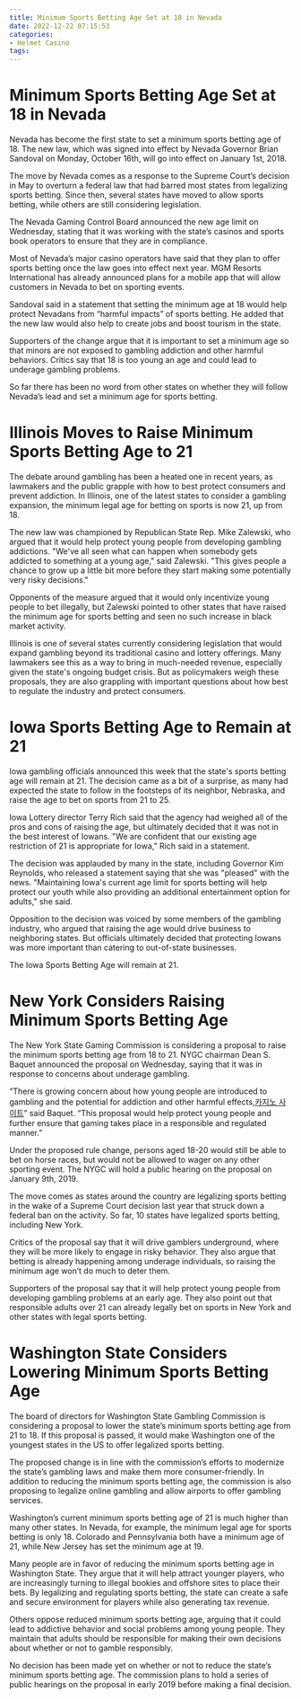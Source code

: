 ```yaml
---
title: Minimum Sports Betting Age Set at 18 in Nevada
date: 2022-12-22 07:15:53
categories:
- Helmet Casino
tags:
---
```



#  Minimum Sports Betting Age Set at 18 in Nevada

Nevada has become the first state to set a minimum sports betting age of 18. The new law, which was signed into effect by Nevada Governor Brian Sandoval on Monday, October 16th, will go into effect on January 1st, 2018.

The move by Nevada comes as a response to the Supreme Court’s decision in May to overturn a federal law that had barred most states from legalizing sports betting. Since then, several states have moved to allow sports betting, while others are still considering legislation.

The Nevada Gaming Control Board announced the new age limit on Wednesday, stating that it was working with the state’s casinos and sports book operators to ensure that they are in compliance.

Most of Nevada’s major casino operators have said that they plan to offer sports betting once the law goes into effect next year. MGM Resorts International has already announced plans for a mobile app that will allow customers in Nevada to bet on sporting events.

Sandoval said in a statement that setting the minimum age at 18 would help protect Nevadans from “harmful impacts” of sports betting. He added that the new law would also help to create jobs and boost tourism in the state.

Supporters of the change argue that it is important to set a minimum age so that minors are not exposed to gambling addiction and other harmful behaviors. Critics say that 18 is too young an age and could lead to underage gambling problems.

So far there has been no word from other states on whether they will follow Nevada’s lead and set a minimum age for sports betting.

#  Illinois Moves to Raise Minimum Sports Betting Age to 21

The debate around gambling has been a heated one in recent years, as lawmakers and the public grapple with how to best protect consumers and prevent addiction. In Illinois, one of the latest states to consider a gambling expansion, the minimum legal age for betting on sports is now 21, up from 18.

The new law was championed by Republican State Rep. Mike Zalewski, who argued that it would help protect young people from developing gambling addictions. "We've all seen what can happen when somebody gets addicted to something at a young age," said Zalewski. "This gives people a chance to grow up a little bit more before they start making some potentially very risky decisions."

Opponents of the measure argued that it would only incentivize young people to bet illegally, but Zalewski pointed to other states that have raised the minimum age for sports betting and seen no such increase in black market activity.

Illinois is one of several states currently considering legislation that would expand gambling beyond its traditional casino and lottery offerings. Many lawmakers see this as a way to bring in much-needed revenue, especially given the state's ongoing budget crisis. But as policymakers weigh these proposals, they are also grappling with important questions about how best to regulate the industry and protect consumers.

#  Iowa Sports Betting Age to Remain at 21

Iowa gambling officials announced this week that the state's sports betting age will remain at 21. The decision came as a bit of a surprise, as many had expected the state to follow in the footsteps of its neighbor, Nebraska, and raise the age to bet on sports from 21 to 25.

Iowa Lottery director Terry Rich said that the agency had weighed all of the pros and cons of raising the age, but ultimately decided that it was not in the best interest of Iowans. "We are confident that our existing age restriction of 21 is appropriate for Iowa," Rich said in a statement.

The decision was applauded by many in the state, including Governor Kim Reynolds, who released a statement saying that she was "pleased" with the news. "Maintaining Iowa's current age limit for sports betting will help protect our youth while also providing an additional entertainment option for adults," she said.

Opposition to the decision was voiced by some members of the gambling industry, who argued that raising the age would drive business to neighboring states. But officials ultimately decided that protecting Iowans was more important than catering to out-of-state businesses.

The Iowa Sports Betting Age will remain at 21.

#  New York Considers Raising Minimum Sports Betting Age

The New York State Gaming Commission is considering a proposal to raise the minimum sports betting age from 18 to 21. NYGC chairman Dean S. Baquet announced the proposal on Wednesday, saying that it was in response to concerns about underage gambling.

“There is growing concern about how young people are introduced to gambling and the potential for addiction and other harmful effects,[카지노 사이트](https://choegocasino.com/)” said Baquet. “This proposal would help protect young people and further ensure that gaming takes place in a responsible and regulated manner.”

Under the proposed rule change, persons aged 18-20 would still be able to bet on horse races, but would not be allowed to wager on any other sporting event. The NYGC will hold a public hearing on the proposal on January 9th, 2019.

The move comes as states around the country are legalizing sports betting in the wake of a Supreme Court decision last year that struck down a federal ban on the activity. So far, 10 states have legalized sports betting, including New York.

Critics of the proposal say that it will drive gamblers underground, where they will be more likely to engage in risky behavior. They also argue that betting is already happening among underage individuals, so raising the minimum age won’t do much to deter them.

Supporters of the proposal say that it will help protect young people from developing gambling problems at an early age. They also point out that responsible adults over 21 can already legally bet on sports in New York and other states with legal sports betting.

#  Washington State Considers Lowering Minimum Sports Betting Age

The board of directors for Washington State Gambling Commission is considering a proposal to lower the state’s minimum sports betting age from 21 to 18. If this proposal is passed, it would make Washington one of the youngest states in the US to offer legalized sports betting.

The proposed change is in line with the commission’s efforts to modernize the state’s gambling laws and make them more consumer-friendly. In addition to reducing the minimum sports betting age, the commission is also proposing to legalize online gambling and allow airports to offer gambling services.

Washington’s current minimum sports betting age of 21 is much higher than many other states. In Nevada, for example, the minimum legal age for sports betting is only 18. Colorado and Pennsylvania both have a minimum age of 21, while New Jersey has set the minimum age at 19.

Many people are in favor of reducing the minimum sports betting age in Washington State. They argue that it will help attract younger players, who are increasingly turning to illegal bookies and offshore sites to place their bets. By legalizing and regulating sports betting, the state can create a safe and secure environment for players while also generating tax revenue.

Others oppose reduced minimum sports betting age, arguing that it could lead to addictive behavior and social problems among young people. They maintain that adults should be responsible for making their own decisions about whether or not to gamble responsibly.

No decision has been made yet on whether or not to reduce the state’s minimum sports betting age. The commission plans to hold a series of public hearings on the proposal in early 2019 before making a final decision.